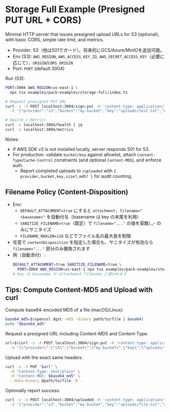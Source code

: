 # Storage Full Example (Presigned PUT URL + CORS)

Minimal HTTP server that issues presigned upload URLs for S3 (optional), with basic CORS, simple rate limit, and metrics.

- Provider: S3（他は501でガード）。将来的にGCS/Azure/MinIOを追加可能。
- Env (S3): `AWS_REGION`, `AWS_ACCESS_KEY_ID`, `AWS_SECRET_ACCESS_KEY`（必要に応じて）、`ORIGIN`/`CORS_ORIGIN`
- Port: `PORT` (default 3004)

Run (S3):
```bash
PORT=3004 AWS_REGION=us-east-1 \
  npx tsx examples/pack-examples/storage-full/index.ts

# Request presigned PUT URL
curl -s -X POST localhost:3004/sign-put -H 'content-type: application/json' \
  -d '{"provider":"s3","bucket":"my-bucket","key":"uploads/test.txt","expires":300,"contentType":"text/plain","cacheControl":"public, max-age=31536000","acl":"public-read","contentMD5":"<base64-md5>"}' | jq

# Health / Metrics
curl -s localhost:3004/health | jq
curl -s localhost:3004/metrics
```

Notes:
- If AWS SDK v3 is not installed locally, server responds 501 for S3.
- For production: validate `bucket/key` against allowlist, attach `Content-Type`/`Cache-Control` constraints (and optional `Content-MD5`), and enforce auth.
  - Report completed uploads to `/uploaded` with `{ provider,bucket,key,size?,md5? }` for audit counting.

## Filename Policy (Content-Disposition)

- Env:
  - `DEFAULT_ATTACHMENT=true` にすると `attachment; filename="<basename>"` を自動付与（basename は key の末尾を利用）
  - `SANITIZE_FILENAME=true`（既定）で `filename="..."` の値を英数/._- のみにサニタイズ
  - `FILENAME_MAXLEN=128` などでファイル名の最大長を制限
- 任意で `contentDisposition` を指定した場合も、サニタイズが有効なら `filename="..."` 部分のみ置換されます
- 例（自動添付）:
  ```bash
  DEFAULT_ATTACHMENT=true SANITIZE_FILENAME=true \
    PORT=3004 AWS_REGION=us-east-1 npx tsx examples/pack-examples/storage-full/index.ts
  # key の basename が attachment filename に使われます
  ```

## Tips: Compute Content-MD5 and Upload with curl

Compute base64-encoded MD5 of a file (macOS/Linux):
```bash
base64_md5=$(openssl dgst -md5 -binary path/to/file | base64)
echo "$base64_md5"
```

Request a presigned URL including Content-MD5 and Content-Type:
```bash
url=$(curl -s -X POST localhost:3004/sign-put -H 'content-type: application/json' \
  -d "{\"provider\":\"s3\",\"bucket\":\"my-bucket\",\"key\":\"uploads/file.txt\",\"contentType\":\"text/plain\",\"contentMD5\":\"$base64_md5\"}" | jq -r .url)
```

Upload with the exact same headers:
```bash
curl -s -X PUT "$url" \
  -H "Content-Type: text/plain" \
  -H "Content-MD5: $base64_md5" \
  --data-binary @path/to/file -D -
```

Optionally report success:
```bash
curl -s -X POST localhost:3004/uploaded -H 'content-type: application/json' \
  -d '{"provider":"s3","bucket":"my-bucket","key":"uploads/file.txt","size":1234,"md5":"'"$base64_md5"'"}'
```
